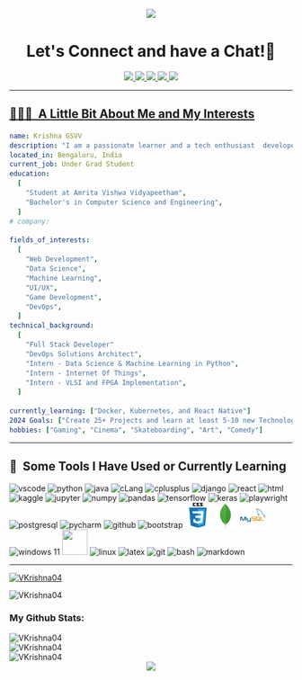 <!-- ### Hi there 👋 -->

<!--
**VKrishna04/VKrishna04** is a ✨ _special_ ✨ repository because its `README.md` (this file) appears on your GitHub profile.

Here are some ideas to get you started:

- 🔭 I’m currently working on ...
- 🌱 I’m currently learning ...
- 👯 I’m looking to collaborate on ...
- 🤔 I’m looking for help with ...
- 💬 Ask me about ...
- 📫 How to reach me: ...
- 😄 Pronouns: ...
- ⚡ Fun fact: ... -->

<p align="center">
  <img src="https://capsule-render.vercel.app/api?type=waving&height=150&color=gradient&text=Hello%20There!&section=header&reversal=false&textBg=false&animation=fadeIn&fontAlignY=60&desc=Welcome!&descAlignY=95&descSize=25"/>
</p>

<h1 align="center">
  Let's Connect and have a Chat!💬
</h1>

<p align="center">
<a href="https://vkrishna04.github.io/">
  <img height="50" src="https://user-images.githubusercontent.com/46517096/166972883-f5f1d88c-0246-4374-88ac-ded0f2cf0699.png"/>
</a>
<a href="https://www.linkedin.com/in/krishnagsvv/">
  <img height="50" src="https://user-images.githubusercontent.com/46517096/166973395-19676cd8-f8ec-4abf-83ff-da8243505b82.png"/>
</a>
<a href="https://dev.to/vkrishna04">
  <img height="50" src="https://user-images.githubusercontent.com/46517096/166974096-7aeecad4-483e-4c85-983f-f4b37b3f794e.png"/>
</a>
<a href="https://twitter.com/Ipiyushmalhotra">
  <img height="50" src="https://user-images.githubusercontent.com/46517096/166974271-91dfa250-d70b-4cb9-8707-f1bda1b708c3.png"/>
</a>
<a href="https://www.instagram.com/thepiyushmalhotra/">
  <img height="50" src="https://user-images.githubusercontent.com/46517096/166974368-9798f39f-1f46-499c-b14e-81f0a3f83a06.png"/>

</p>

---

<h2> 👨🏻‍💻 &nbsp;A Little Bit About Me and My Interests</h2>

```yaml
name: Krishna GSVV
description: "I am a passionate learner and a tech enthusiast  developer from India who loves to explore new technologies and frameworks."
located_in: Bengaluru, India
current_job: Under Grad Student
education:
  [
    "Student at Amrita Vishwa Vidyapeetham",
    "Bachelor's in Computer Science and Engineering",
  ]
# company:

fields_of_interests:
  [
    "Web Development",
    "Data Science",
    "Machine Learning",
    "UI/UX",
    "Game Development",
    "DevOps",
  ]
technical_background:
  [
    "Full Stack Developer"
    "DevOps Solutions Architect",
    "Intern - Data Science & Machine Learning in Python",
    "Intern - Internet Of Things",
    "Intern - VLSI and FPGA Implementation",
  ]

currently_learning: ["Docker, Kubernetes, and React Native"]
2024 Goals: ["Create 25+ Projects and learn at least 5-10 new Technologies."]
hobbies: ["Gaming", "Cinema", "Skateboarding", "Art", "Comedy"]
```

---

<h2> 🚀 &nbsp;Some Tools I Have Used or Currently Learning</h2>
<p align="left">
<img src="https://cdn.jsdelivr.net/gh/devicons/devicon/icons/vscode/vscode-original.svg" alt="vscode" width="45" height="45"/>
<img src="https://cdn.jsdelivr.net/gh/devicons/devicon@latest/icons/python/python-original.svg" alt="python" width="45" height="45"/>
<img src="https://cdn.jsdelivr.net/gh/devicons/devicon@latest/icons/java/java-original.svg"  alt="java" width="45" height="45" />
<img src="https://cdn.jsdelivr.net/gh/devicons/devicon/icons/c/c-original.svg" alt="cLang" width="45" height="45"/>
<img src="https://cdn.jsdelivr.net/gh/devicons/devicon/icons/cplusplus/cplusplus-original.svg" alt="cplusplus" width="45" height="45"/>
<img src="https://cdn.jsdelivr.net/gh/devicons/devicon@latest/icons/django/django-plain.svg" alt="django" width="45" height="45" />
<!-- <img src="https://raw.githubusercontent.com/devicons/devicon/master/icons/javascript/javascript-original.svg" alt="javascript" width="45" height="45" /> -->
<img src="https://cdn.jsdelivr.net/gh/devicons/devicon@latest/icons/react/react-original.svg" alt="react" width="45" height="45" />
<!-- <img src="https://cdn.jsdelivr.net/gh/devicons/devicon/icons/vuejs/vuejs-original-wordmark.svg" alt="VueJS" width="45" height="45"/> -->
<img src="https://cdn.jsdelivr.net/gh/devicons/devicon/icons/html5/html5-original.svg" alt="html" width="45" height="45"/>
<img src="https://cdn.jsdelivr.net/gh/devicons/devicon@latest/icons/kaggle/kaggle-original.svg" alt="kaggle" width="45" height="45" />
<img src="https://cdn.jsdelivr.net/gh/devicons/devicon@latest/icons/jupyter/jupyter-original-wordmark.svg" alt="jupyter" width="45" height="45" />
<img src="https://cdn.jsdelivr.net/gh/devicons/devicon@latest/icons/numpy/numpy-original.svg" alt="numpy" width="45" height="45" />
<img src="https://cdn.jsdelivr.net/gh/devicons/devicon@latest/icons/pandas/pandas-original.svg" alt="pandas" width="45" height="45" />
<img src="https://cdn.jsdelivr.net/gh/devicons/devicon@latest/icons/tensorflow/tensorflow-original.svg" alt="tensorflow" width="45" height="45" />
<img src="https://cdn.jsdelivr.net/gh/devicons/devicon@latest/icons/keras/keras-original.svg" alt="keras" width="45" height="45" />
<img src="https://cdn.jsdelivr.net/gh/devicons/devicon@latest/icons/playwright/playwright-original.svg" alt="playwright" width="45" height="45" />
<img src="https://cdn.jsdelivr.net/gh/devicons/devicon@latest/icons/postgresql/postgresql-original.svg" alt="postgresql" width="45" height="45" />
<img src="https://cdn.jsdelivr.net/gh/devicons/devicon@latest/icons/pycharm/pycharm-original.svg" alt="pycharm" width="45" height="45" />
<img src="https://cdn.jsdelivr.net/gh/devicons/devicon@latest/icons/github/github-original.svg" alt="github" width="45" height="45" />
<img src="https://cdn.jsdelivr.net/gh/devicons/devicon@latest/icons/bootstrap/bootstrap-original-wordmark.svg" alt="bootstrap" width="45" height="45" />
<img src="https://raw.githubusercontent.com/devicons/devicon/master/icons/css3/css3-original-wordmark.svg" alt="css3" width="45" height="45" />
<img src="https://raw.githubusercontent.com/devicons/devicon/master/icons/mongodb/mongodb-original.svg" alt="mongodb" width="45" height="45" />
<img src="https://raw.githubusercontent.com/devicons/devicon/master/icons/mysql/mysql-original-wordmark.svg" alt="mysql" width="45" height="45" />
<!-- <img src="https://raw.githubusercontent.com/devicons/devicon/master/icons/nodejs/nodejs-original-wordmark.svg" alt="nodejs" width="45" height="45" /> -->
<!-- <img src="https://cdn.jsdelivr.net/gh/devicons/devicon/icons/php/php-original.svg" alt="php" width="45" height="45"/> -->
<!-- <img src="https://cdn.jsdelivr.net/gh/devicons/devicon/icons/flutter/flutter-original.svg" alt="flutter" width="45" height="45"/> -->
<!-- <img src="https://cdn.jsdelivr.net/gh/devicons/devicon/icons/docker/docker-original.svg" alt="docker" width="45" height="45"/> -->
<!-- <img src="https://cdn.jsdelivr.net/gh/devicons/devicon@latest/icons/cloudflare/cloudflare-original.svg" alt="cloudflare" width="45" height="45" />           -->
<!-- <img src="https://cdn.jsdelivr.net/gh/devicons/devicon/icons/kubernetes/kubernetes-plain.svg" alt="kubernetes" width="45" height="45"/> -->
<img src="https://cdn.jsdelivr.net/gh/devicons/devicon@latest/icons/windows11/windows11-original.svg" alt="windows 11" width="45" height="45" />
<img src="https://cdn.jsdelivr.net/gh/devicons/devicon/icons/amazonwebservices/amazonwebservices-plain-wordmark.svg" width="45" height="45"/>
<img src="https://cdn.jsdelivr.net/gh/devicons/devicon/icons/linux/linux-original.svg" alt="linux" width="45" height="45"/>
<img src="https://cdn.jsdelivr.net/gh/devicons/devicon@latest/icons/latex/latex-original.svg" alt="latex" width="45" height="45"/>
<img src="https://cdn.jsdelivr.net/gh/devicons/devicon/icons/git/git-original.svg" alt="git" width="45" height="45"/>
<img src="https://cdn.jsdelivr.net/gh/devicons/devicon/icons/bash/bash-original.svg" alt="bash" width="45" height="45"/>
<!-- <img src="https://cdn.jsdelivr.net/gh/devicons/devicon/icons/figma/figma-original.svg" alt="figma" width="45" height="45"/> -->
<img src="https://cdn.jsdelivr.net/gh/devicons/devicon@latest/icons/markdown/markdown-original.svg" alt="markdown" width="45" height="45" />

</p>

---

<p align="left"> <a href="https://vkrishna04.github.io"> <img src="https://visitcount.itsvg.in/api?id=VKrishna04&label=Profile%20Views&color=12&pretty=true" alt="VKrishna04" /> </a> </p>

<p align="left"> <img src="https://github-profile-trophy.vercel.app/?username=vkrishna04&column=-1" alt="VKrishna04" /> </p>

<h3 align="left">My Github Stats:</h3>
<p align="left">
</p>

<div style="display: flex; flex-wrap: wrap; justify-content: space-around;">
    <div style="flex: 1; min-width: 300px;">
        <img src="https://github-readme-stats.vercel.app/api/top-langs?username=vkrishna04&show_icons=true&locale=en&layout=compact" alt="VKrishna04" />
    </div>
    <div style="flex: 1; min-width: 300px;">
        <img src="https://github-readme-stats.vercel.app/api?username=vkrishna04&show_icons=true&locale=en" alt="VKrishna04" />
    </div>
    <div style="flex: 1; min-width: 300px;">
        <img src="https://github-readme-streak-stats.herokuapp.com/?user=vkrishna04&" alt="VKrishna04" />
    </div>
</div>

<footer align="center">
  <img src="https://capsule-render.vercel.app/api?type=waving&height=250&color=gradient&section=footer&reversal=false&textBg=false&animation=fadeIn&fontAlignY=60&descAlignY=95"/>
</footer>
